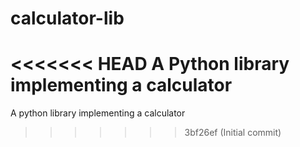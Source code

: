 # calculator-lib
<<<<<<< HEAD
A Python library implementing a calculator
=======
A python library implementing a calculator
>>>>>>> 3bf26ef (Initial commit)
